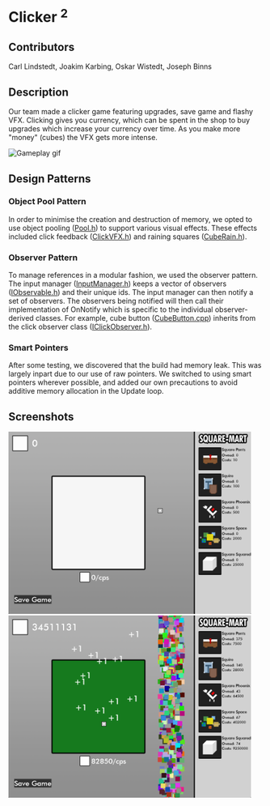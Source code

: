 # Clicker $^{2}$ 

## Contributors

Carl Lindstedt, Joakim Karbing, Oskar Wistedt, Joseph Binns

## Description

Our team made a clicker game featuring upgrades, save game and flashy VFX.
Clicking gives you currency, which can be spent in the shop to buy upgrades which increase your currency over time.
As you make more "money" (cubes) the VFX gets more intense.

<img alt="Gameplay gif" width="965" src="https://github.com/FG22-GP/214-design-patterns-assignment-cl-jb-jk-ow/blob/main/Screenshots/square-clicker.gif"/>

## Design Patterns

### Object Pool Pattern

In order to minimise the creation and destruction of memory, we opted to use object pooling ([Pool.h](https://github.com/FG22-GP/214-design-patterns-assignment-cl-jb-jk-ow/blob/main/GameEngine/Utilities/Pool.h)) to support various visual effects.
These effects included click feedback ([ClickVFX.h](https://github.com/FG22-GP/214-design-patterns-assignment-cl-jb-jk-ow/blob/main/GameEngine/VFX/ClickVFX.h)) and raining squares ([CubeRain.h](https://github.com/FG22-GP/214-design-patterns-assignment-cl-jb-jk-ow/blob/main/GameEngine/Utilities/CubeRain.h)).

### Observer Pattern

To manage references in a modular fashion, we used the observer pattern.
The input manager ([InputManager.h](https://github.com/FG22-GP/214-design-patterns-assignment-cl-jb-jk-ow/blob/main/GameEngine/Input/InputManager.h)) keeps a vector of observers ([IObservable.h](https://github.com/FG22-GP/214-design-patterns-assignment-cl-jb-jk-ow/blob/main/GameEngine/Utilities/IObservable.h)) and their unique ids.
The input manager can then notify a set of observers.
The observers being notified will then call their implementation of OnNotify which is specific to the individual observer-derived classes.
For example, cube button ([CubeButton.cpp](https://github.com/FG22-GP/214-design-patterns-assignment-cl-jb-jk-ow/blob/main/GameEngine/ConcreteObjects/CubeButton.cpp)) inherits from the click observer class ([IClickObserver.h](https://github.com/FG22-GP/214-design-patterns-assignment-cl-jb-jk-ow/blob/main/GameEngine/Utilities/IClickObserver.h)).

### Smart Pointers

After some testing, we discovered that the build had memory leak.
This was largely inpart due to our use of raw pointers.
We switched to using smart pointers wherever possible, and added our own precautions to avoid additive memory allocation in the Update loop.

## Screenshots
<img alt="Screenshot before" width="480" src="https://github.com/FG22-GP/214-design-patterns-assignment-cl-jb-jk-ow/blob/main/Screenshots/square-clicker-0.png"/> <img alt="Screenshot after" width="480" src="https://github.com/FG22-GP/214-design-patterns-assignment-cl-jb-jk-ow/blob/main/Screenshots/square-clicker-1.png"/>
